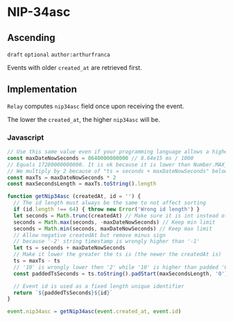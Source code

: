 NIP-34asc
=========

Ascending
---------

`draft` `optional` `author:arthurfranca`

Events with older `created_at` are retrieved first.

## Implementation

`Relay` computes `nip34asc` field once upon receiving the event.

The lower the `created_at`, the higher `nip34asc` will be.

### Javascript

```js
// Use this same value even if your programming language allows a higher one
const maxDateNowSeconds = 8640000000000 // 8.64e15 ms / 1000
// Equals 17280000000000. It is ok because it is lower than Number.MAX_SAFE_INTEGER
// We multiply by 2 because of "ts = seconds + maxDateNowSeconds" below
const maxTs = maxDateNowSeconds * 2
const maxSecondsLength = maxTs.toString().length

function getNip34asc (createdAt, id = '') {
  // The id length must always be the same to not affect sorting
  if (id.length !== 64) { throw new Error('Wrong id length') }
  let seconds = Math.trunc(createdAt) // Make sure it is int instead of float
  seconds = Math.max(seconds, -maxDateNowSeconds) // Keep min limit
  seconds = Math.min(seconds, maxDateNowSeconds) // Keep max limit
  // Allow negative createdAt but remove minus sign
  // because '-2' string timestamp is wrongly higher than '-1'
  let ts = seconds + maxDateNowSeconds
  // Make it lower the greater the ts is (the newer the createdAt is)
  ts = maxTs - ts
  // '10' is wrongly lower then '2' while '10' is higher than padded '02'
  const paddedTsSeconds = ts.toString().padStart(maxSecondsLength, '0')

  // Event id is used as a fixed length unique identifier
  return `${paddedTsSeconds}${id}`
}

event.nip34asc = getNip34asc(event.created_at, event.id)
```
